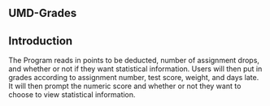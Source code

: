 ## UMD-Grades

## Introduction

The Program reads in points to be deducted, number of assignment drops, 
and whether or not if they want statistical information. Users will then 
put in grades according to assignment number, test score, weight, and 
days late. It will then prompt the numeric score and whether or not 
they want to choose to view statistical information.
